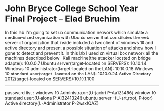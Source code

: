 # John Bryce College School Year Final Project – Elad Bruchim 


In this lab I'm going to set up communication network which simulate a medium-sized organization with Ubuntu server that constitutes the web server of organization that inside included a two client of windows 10 and active directory and present a possible situation of attacks and show how I  gone to detect and prevent it.
In this lab I used on virtual box network all the machines described below :
Kali machine(the attacker located on bridge adapter): 10.0.0.7
Ubuntu server(target-located on SERVERS): 10.10.1.4
Windows 10 administrator(target-located on the LAN): 10.10.0.18
Windows 10 standard user(target- located on the LAN): 10.10.0.24
Active Directory 2012(target-located on SERVERS):10.10.1.100
__________________________________________________________
password list :
windows 10 Administrator:(U-jachri P-Aa123456)
window 10 standard user:(U-alona P-A13241324!)
ubuntu server -(U-art,root, P-toor)
Active directory(U-Administrator P-2wsx!QAZ)
